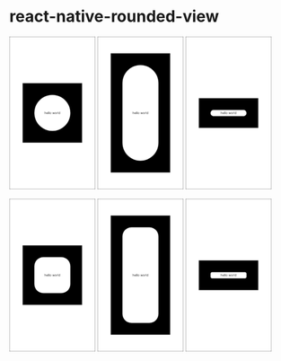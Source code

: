 react-native-rounded-view
=========================

![](img/50-1-1.png?)
![](img/50-1-2.png?)
![](img/50-2-1.png?)

![](img/25-1-1.png?)
![](img/25-1-2.png?)
![](img/25-2-1.png?)
